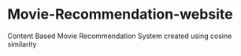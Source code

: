 # Movie-Recommendation-website
Content Based Movie Recommendation System created using cosine similarity 

